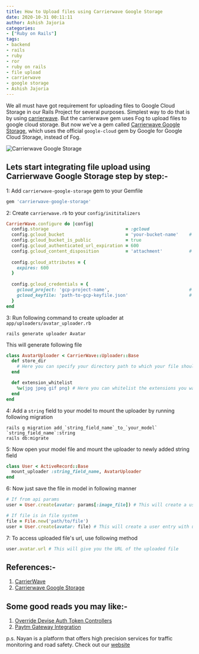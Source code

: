```yaml
---
title: How to Upload files using Carrierwave Google Storage
date: 2020-10-31 00:11:11
author: Ashish Jajoria
categories:
- ["Ruby on Rails"]
tags: 
- backend
- rails
- ruby
- ror
- ruby on rails
- file upload
- carrierwave
- google storage
- Ashish Jajoria
---
```


We all must have got requirement for uploading files to Google Cloud Storage in our Rails Project for several purposes. Simplest way to do that is by using [carrierwave](https://github.com/carrierwaveuploader/carrierwave). But the carrierwave gem uses Fog to upload files to google cloud storage. But now we've a gem called [Carrierwave Google Storage](https://github.com/metaware/carrierwave-google-storage), which uses the official `google-cloud` gem by Google for Google Cloud Storage, instead of Fog.

![Carrierwave Google Storage](/blog/Ruby-on-Rails/how-to-upload-files-using-carrierwave-google-storage/upload.png)

## Lets start integrating file upload using Carrierwave Google Storage step by step:-

1: Add `carrierwave-google-storage` gem to your Gemfile

```ruby
gem 'carrierwave-google-storage'
```

2: Create `carrierwave.rb` to your `config/inititalizers`

```ruby
CarrierWave.configure do |config|
  config.storage                             = :gcloud
  config.gcloud_bucket                       = 'your-bucket-name'    # Better fetch this from environment variables
  config.gcloud_bucket_is_public             = true
  config.gcloud_authenticated_url_expiration = 600
  config.gcloud_content_disposition          = 'attachment'          # or you can skip this
  
  config.gcloud_attributes = {
    expires: 600
  }
  
  config.gcloud_credentials = {
    gcloud_project: 'gcp-project-name',                              # Better fetch this from environment variables
    gcloud_keyfile: 'path-to-gcp-keyfile.json'                       # Better fetch this from environment variables
  }
end
```

3: Run following command to create uploader at `app/uploaders/avatar_uploader.rb`

```shell
rails generate uploader Avatar
```

This will generate following file

```ruby
class AvatarUploader < CarrierWave::Uploader::Base
  def store_dir
    # Here you can specify your directory path to which your file should get uploaded
  end

  def extension_whitelist
    %w(jpg jpeg gif png) # Here you can whitelist the extensions you want to upload
  end
end
```

4: Add a `string` field to your model to mount the uploader by running following migration

```shell
rails g migration add_`string_field_name`_to_`your_model` `string_field_name`:string
rails db:migrate
```

5: Now open your model file and mount the uploader to newly added string field

```ruby
class User < ActiveRecord::Base
  mount_uploader :string_field_name, AvatarUploader
end
```

6: Now just save the file in model in following manner

```ruby
# If from api params
user = User.create(avatar: params[:image_file]) # This will create a user entry with uploaded file in avatar field

# If file is in file system
file = File.new('path/to/file')
user = User.create(avatar: file) # This will create a user entry with uploaded file in avatar field
```

7: To access uploaded file's url, use following method

```ruby
user.avatar.url # This will give you the URL of the uploaded file
```

## References:-

1. [CarrierWave](https://github.com/carrierwaveuploader/carrierwave)
2. [Carrierwave Google Storage](https://github.com/metaware/carrierwave-google-storage)

## Some good reads you may like:-

1. [Override Devise Auth Token Controllers](https://nayan.co/blog/Ruby-on-Rails/override-devise-auth-token-controllers/)
2. [Paytm Gateway Integration](https://nayan.co/blog/Ruby-on-Rails/paytm-gateway-integration/)

p.s. Nayan is a platform that offers high precision services for traffic monitoring and road safety. Check out our [website](https://nayan.co)
